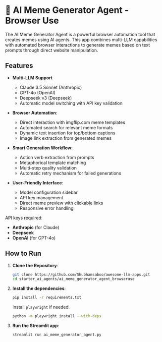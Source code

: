 # 🥸 AI Meme Generator Agent - Browser Use

The AI Meme Generator Agent is a powerful browser automation tool that creates memes using AI agents. This app combines multi-LLM capabilities with automated browser interactions to generate memes based on text prompts through direct website manipulation.

## Features

- **Multi-LLM Support**
  - Claude 3.5 Sonnet (Anthropic)
  - GPT-4o (OpenAI)
  - Deepseek v3 (Deepseek)
  - Automatic model switching with API key validation

- **Browser Automation**:
  - Direct interaction with imgflip.com meme templates
  - Automated search for relevant meme formats
  - Dynamic text insertion for top/bottom captions
  - Image link extraction from generated memes

- **Smart Generation Workflow**:
  - Action verb extraction from prompts
  - Metaphorical template matching
  - Multi-step quality validation
  - Automatic retry mechanism for failed generations

- **User-Friendly Interface**:
  - Model configuration sidebar
  - API key management
  - Direct meme preview with clickable links
  - Responsive error handling


API keys required:
- **Anthropic** (for Claude)
- **Deepseek** 
- **OpenAI** (for GPT-4o)

## How to Run

1. **Clone the Repository**:
   ```bash
   git clone https://github.com/Shubhamsaboo/awesome-llm-apps.git
   cd starter_ai_agents/ai_meme_generator_agent_browseruse
   ```
2. **Install the dependencies**:
    ```bash
    pip install -r requirements.txt
    ```
    Install `playwright` if needed.
    ```bash
    python -m playwright install --with-deps
    ```
3. **Run the Streamlit app**:
    ```bash
    streamlit run ai_meme_generator_agent.py

    ```
